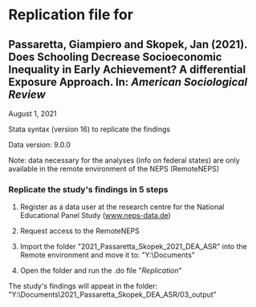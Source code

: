 # Replication file for 
## Passaretta, Giampiero and Skopek, Jan (2021). Does Schooling Decrease Socioeconomic Inequality in Early Achievement? A differential Exposure Approach. In: _American Sociological Review_

August 1, 2021

Stata syntax (version 16) to replicate the findings

Data version: 9.0.0

Note:  data necessary for the analyses (info on federal states) are only available in the remote environment of the NEPS (RemoteNEPS)

### Replicate the study's findings in 5 steps

1. Register as a data user at the research centre for the National Educational Panel Study (www.neps-data.de)
	
2. Request access to the RemoteNEPS

3. Import the folder "2021_Passaretta_Skopek_2021_DEA_ASR" into the Remote environment and move it to: "Y:\Documents"

5. Open the folder and run the .do file "_Replication_" 

The study's findings will appeat in the folder: "Y:\Documents\2021_Passaretta_Skopek_DEA_ASR/03_output"

